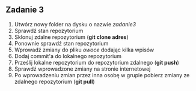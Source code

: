 ## Zadanie 3
1. Utwórz nowy folder na dysku o nazwie _zadanie3_
2. Sprawdź stan repozytorium
3. Sklonuj zdalne repozytorium (**git clone adres**)
4. Ponownie sprawdź stan repozytorium
5. Wprowadź zmiany do pliku _owoce_ dodając kilka wpisów
6. Dodaj commit'a do lokalnego repozytorium
7. Prześlij lokalne repozytorium do repozytorium zdalnego (**git push**)
8. Sprawdź wprowadzone zmiany na stronie internetowej
9. Po wprowadzeniu zmian przez inna osobę w grupie pobierz zmiany ze zdalnego repozytorium (**git pull**)